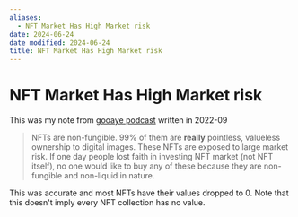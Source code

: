 ```yaml
---
aliases:
  - NFT Market Has High Market risk
date: 2024-06-24
date modified: 2024-06-24
title: NFT Market Has High Market risk
---
```


# NFT Market Has High Market risk

This was my note from [gooaye podcast](https://podcasts.apple.com/ca/podcast/gooaye-%E8%82%A1%E7%99%8C/id1500839292?i=1000548656831) written in 2022-09

> NFTs are non-fungible. 99% of them are **really** pointless, valueless ownership to digital images. These NFTs are exposed to large market risk. If one day people lost faith in investing NFT market (not NFT itself), no one would like to buy any of these because they are non-fungible and non-liquid in nature.

This was accurate and most NFTs have their values dropped to 0. Note that this doesn't imply every NFT collection has no value.
